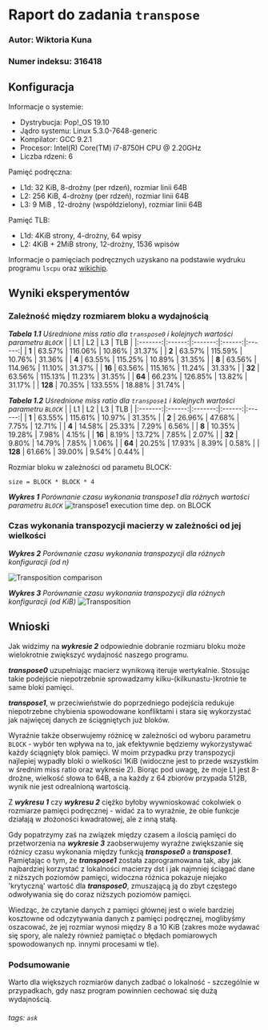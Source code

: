 # Raport do zadania `transpose`

### Autor: Wiktoria Kuna 
### Numer indeksu: 316418

Konfiguracja
---

Informacje o systemie:

 * Dystrybucja: Pop!_OS 19.10
 * Jądro systemu: Linux 5.3.0-7648-generic
 * Kompilator: GCC 9.2.1
 * Procesor: Intel(R) Core(TM) i7-8750H CPU @ 2.20GHz
 * Liczba rdzeni: 6

Pamięć podręczna:

 * L1d: 32 KiB, 8-drożny (per rdzeń), rozmiar linii 64B
 * L2: 256 KiB, 4-drożny (per rdzeń), rozmiar linii 64B
 * L3: 9 MiB , 12-drożny (współdzielony), rozmiar linii 64B

Pamięć TLB:

 * L1d: 4KiB strony, 4-drożny, 64 wpisy
 * L2: 4KiB + 2MiB strony, 12-drożny, 1536 wpisów

Informacje o pamięciach podręcznych uzyskano na podstawie wydruku programu
`lscpu` oraz [wikichip](https://en.wikichip.org/wiki/intel/microarchitectures/coffee_lake).

Wyniki eksperymentów
---
### Zależność między rozmiarem bloku a wydajnością
***Tabela 1.1*** *Uśrednione miss ratio dla `transpose0` i kolejnych wartości parametru `BLOCK`*
|         |   L1   |   L2    |   L3   |  TLB   |
|:-------:|:------:|:-------:|:------:|:------:|
|  **1**  | 63.57% | 116.06% | 10.86% | 31.37% |
|  **2**  | 63.57% | 115.59% | 10.76% | 31.36% |
|  **4**  | 63.55% | 115.25% | 10.89% | 31.35% |
|  **8**  | 63.56% | 114.96% | 11.10% | 31.37% |
| **16**  | 63.56% | 115.16% | 11.24% | 31.33% |
| **32**  | 63.56% | 115.13% | 11.23% | 31.35% |
| **64**  | 66.23% | 126.85% | 13.82% | 31.17% |
| **128** | 70.35% | 133.55% | 18.88% | 31.74% |


***Tabela 1.2*** *Uśrednione miss ratio dla `transpose1` i kolejnych wartości parametru `BLOCK`*
|         |   L1   |   L2    |   L3   |  TLB   |
|:-------:|:------:|:-------:|:------:|:------:|
|  **1**  | 63.55% | 115.61% | 10.97% | 31.35% |
|  **2**  | 26.96% | 47.68%  | 7.75%  | 12.71% |
|  **4**  | 14.58% | 25.33%  | 7.29%  | 6.56%  |
|  **8**  | 10.35% | 19.28%  | 7.98%  | 4.15%  |
| **16**  | 8.19%  | 13.72%  | 7.85%  | 2.07%  |
| **32**  | 9.80%  | 14.79%  | 7.85%  | 1.06%  |
| **64**  | 20.25% | 17.93%  | 8.39%  | 0.58%  |
| **128** | 61.66% | 39.00%  | 9.54%  | 0.44%  |


Rozmiar bloku w zależności od parametu BLOCK:
```
size = BLOCK * BLOCK * 4 
```

***Wykres 1*** *Porównanie czasu wykonania transpose1 dla różnych wartości parametru `BLOCK`*
![transpose1 execution time dep. on BLOCK](https://i.imgur.com/XSdgpQT.png)

### Czas wykonania transpozycji macierzy w zależności od jej wielkości

***Wykres 2*** *Porównanie czasu wykonania transpozycji dla różnych konfiguracji (od n)*

![Transposition comparison](https://i.imgur.com/eUr882c.png)

***Wykres 3*** *Porównanie czasu wykonania transpozycji dla różnych konfiguracji (od KiB)*
![Transposition](https://i.imgur.com/ZGLAZaK.png)

Wnioski
---
Jak widzimy na ***wykresie 2*** odpowiednie dobranie rozmiaru bloku może wielokrotnie zwiększyć wydajność naszego programu.

***transpose0*** uzupełniając macierz wynikową iteruje wertykalnie. Stosując takie podejście niepotrzebnie sprowadzamy kilku-(kilkunastu-)krotnie te same bloki pamięci.

***transpose1***, w przeciwieństwie do poprzedniego podejścia redukuje niepotrzebne chybienia spowodowane konfliktami i stara się wykorzystać jak najwięcej danych ze ściągniętych już bloków.

Wyraźnie także obserwujemy różnicę w zależności od wyboru parametru `BLOCK` - wybór ten wpływa na to, jak efektywnie będziemy wykorzystywać każdy ściągnięty blok pamięci. W moim przypadku przy transpozycji najlepiej wypadły bloki o wielkości 1KiB (widoczne jest to przede wszystkim w średnim miss ratio oraz wykresie 2). Biorąc pod uwagę, że moje L1 jest 8-drożne, wielkość słowa to 64B, a na każdy z 64 zbiorów przypada 512B, wynik nie jest odrealnioną wartością.

Z ***wykresu 1*** czy ***wykresu 2*** ciężko byłoby wywnioskować cokolwiek o rozmiarze pamięci podręcznej - widać za to wyraźnie, że obie funkcje działają w złożoności kwadratowej, ale z inną stałą. 

Gdy popatrzymy zaś na związek między czasem a ilością pamięci do przetworzenia na ***wykresie 3*** zaobserwujemy wyraźne zwiększanie się różnicy czasu wykonania między funkcją ***transpose0*** a ***transpose1***. Pamiętając o tym, że ***transpose1*** została zaprogramowana tak, aby jak najbardziej korzystać z lokalności macierzy dst i jak najmniej ściągać dane z niższych poziomów pamięci, widoczna różnica pokazuje niejako 'krytyczną' wartość dla ***transpose0***, zmuszającą ją do zbyt częstego odwoływania się do coraz niższych poziomów pamięci.

Wiedząc, że czytanie danych z pamięci głównej jest o wiele bardziej kosztowne od odczytywania danych z pamięci podręcznej, moglibyśmy oszacować, że jej rozmiar wynosi między 8 a 10 KiB (zakres może wydawać się spory, ale należy również pamiętać o błędach pomiarowych spowodowanych np. innymi procesami w tle).


### Podsumowanie
Warto dla większych rozmiarów danych zadbać o lokalność - szczególnie w przypadkach, gdy nasz program powinnien cechować się dużą wydajnością. 


###### tags: `ask`
